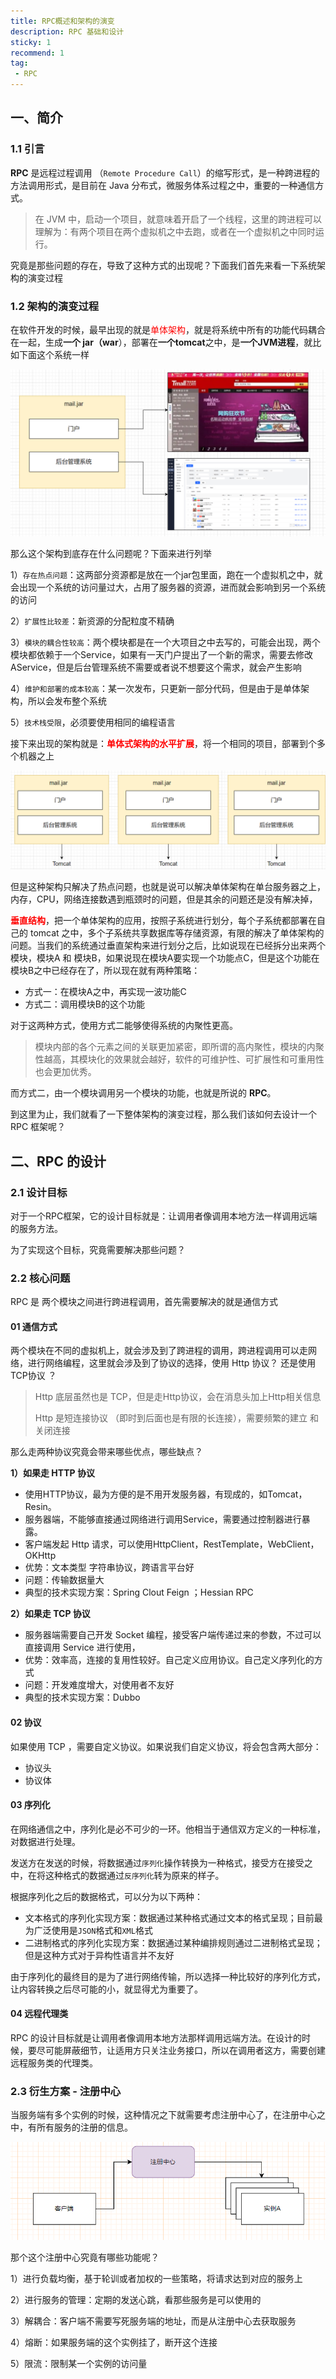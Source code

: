 ```yaml
---
title: RPC概述和架构的演变
description: RPC 基础和设计
sticky: 1
recommend: 1
tag:
 - RPC
---
```


## 一、简介

### 1.1 引言

**RPC** 是远程过程调用 （`Remote Procedure Call`）的缩写形式，是一种跨进程的方法调用形式，是目前在 Java 分布式，微服务体系过程之中，重要的一种通信方式。 

> 在 JVM 中，启动一个项目，就意味着开启了一个线程，这里的跨进程可以理解为：有两个项目在两个虚拟机之中去跑，或者在一个虚拟机之中同时运行。

究竟是那些问题的存在，导致了这种方式的出现呢？下面我们首先来看一下系统架构的演变过程

### 1.2 架构的演变过程

在软件开发的时候，最早出现的就是<font style="color:red">单体架构</font>，就是将系统中所有的功能代码耦合在一起，生成**一个 jar（war**），部署在**一个tomcat**之中，是**一个JVM进程**，就比如下面这个系统一样

![](img/%E5%8D%95%E4%BD%93%E6%9E%B6%E6%9E%84.png)

那么这个架构到底存在什么问题呢？下面来进行列举

1）`存在热点问题`：这两部分资源都是放在一个jar包里面，跑在一个虚拟机之中，就会出现一个系统的访问量过大，占用了服务器的资源，进而就会影响到另一个系统的访问

2）`扩展性比较差`：新资源的分配粒度不精确

3）`模块的耦合性较高`：两个模块都是在一个大项目之中去写的，可能会出现，两个模块都依赖于一个Service，如果有一天门户提出了一个新的需求，需要去修改AService，但是后台管理系统不需要或者说不想要这个需求，就会产生影响

4）`维护和部署的成本较高`：某一次发布，只更新一部分代码，但是由于是单体架构，所以会发布整个系统

5）`技术栈受限`，必须要使用相同的编程语言

接下来出现的架构就是：**<font style="color:red">单体式架构的水平扩展</font>**，将一个相同的项目，部署到个多个机器之上

![image-20230516093753818](img/image-20230516093753818.png)

但是这种架构只解决了热点问题，也就是说可以解决单体架构在单台服务器之上，内存，CPU，网络连接数遇到瓶颈时的问题，但是其余的问题还是没有解决掉，

**<font style="color:red">垂直结构</font>**，把一个单体架构的应用，按照子系统进行划分，每个子系统都部署在自己的 tomcat 之中，多个子系统共享数据库等存储资源，有限的解决了单体架构的问题。当我们的系统通过垂直架构来进行划分之后，比如说现在已经拆分出来两个模块，模块A 和 模块B，如果说现在模块A要实现一个功能点C，但是这个功能在模块B之中已经存在了，所以现在就有两种策略：

- 方式一：在模块A之中，再实现一波功能C
- 方式二：调用模块B的这个功能

对于这两种方式，使用方式二能够使得系统的内聚性更高。

> 模块内部的各个元素之间的关联更加紧密，即所谓的高内聚性，模块的内聚性越高，其模块化的效果就会越好，软件的可维护性、可扩展性和可重用性也会更加优秀。

而方式二，由一个模块调用另一个模块的功能，也就是所说的 **RPC**。

到这里为止，我们就看了一下整体架构的演变过程，那么我们该如何去设计一个 RPC 框架呢？

## 二、RPC 的设计

### 2.1 设计目标

对于一个RPC框架，它的设计目标就是：让调用者像调用本地方法一样调用远端的服务方法。

为了实现这个目标，究竟需要解决那些问题？

### 2.2 核心问题

RPC 是 两个模块之间进行跨进程调用，首先需要解决的就是通信方式

#### 01 通信方式

两个模块在不同的虚拟机上，就会涉及到了跨进程的调用，跨进程调用可以走网络，进行网络编程，这里就会涉及到了协议的选择，使用 Http 协议？ 还是使用 TCP协议 ？

> Http 底层虽然也是 TCP，但是走Http协议，会在消息头加上Http相关信息
>
> Http 是短连接协议 （即时到后面也是有限的长连接），需要频繁的建立 和关闭连接

那么走两种协议究竟会带来哪些优点，哪些缺点？

**1）如果走 HTTP 协议**

- 使用HTTP协议，最为方便的是不用开发服务器，有现成的，如Tomcat，Resin。
- 服务器端，不能够直接通过网络进行调用Service，需要通过控制器进行暴露。
- 客户端发起 Http 请求，可以使用HttpClient，RestTemplate，WebClient，OKHttp
- 优势：文本类型 字符串协议，跨语言平台好
- 问题：传输数据量大
- 典型的技术实现方案：Spring Clout Feign ；Hessian RPC

**2）如果走 TCP 协议**

- 服务器端需要自己开发 Socket 编程，接受客户端传递过来的参数，不过可以直接调用 Service 进行使用，
- 优势：效率高，连接的复用性较好。自己定义应用协议。自己定义序列化的方式
- 问题：开发难度增大，对使用者不友好
- 典型的技术实现方案：Dubbo

#### 02 协议

如果使用 TCP ，需要自定义协议。如果说我们自定义协议，将会包含两大部分：

- 协议头
- 协议体

#### 03 序列化

在网络通信之中，序列化是必不可少的一环。他相当于通信双方定义的一种标准，对数据进行处理。

发送方在发送的时候，将数据通过`序列化`操作转换为一种格式，接受方在接受之中，在将这种格式的数据通过`反序列化`转为原来的样子。

根据序列化之后的数据格式，可以分为以下两种：

- 文本格式的序列化实现方案：数据通过某种格式通过文本的格式呈现；目前最为广泛使用是`JSON`格式和`XML`格式
- 二进制格式的序列化实现方案：数据通过某种编排规则通过二进制格式呈现；但是这种方式对于异构性语言并不友好

由于序列化的最终目的是为了进行网络传输，所以选择一种比较好的序列化方式，让内容转换之后尽可能的小，就显得尤为重要了。

#### 04 远程代理类

RPC 的设计目标就是让调用者像调用本地方法那样调用远端方法。在设计的时候，要尽可能屏蔽细节，让适用方只关注业务接口，所以在调用者这方，需要创建远程服务类的代理类。

### 2.3 衍生方案 - 注册中心

当服务端有多个实例的时候，这种情况之下就需要考虑注册中心了，在注册中心之中，有所有服务的注册的信息。

![image-20230527003122309](img/image-20230527003122309.png)

那个这个注册中心究竟有哪些功能呢？

1）进行负载均衡，基于轮训或者加权的一些策略，将请求达到对应的服务上

2）进行服务的管理：定期的发送心跳，看那些服务是可以使用的

3）解耦合：客户端不需要写死服务端的地址，而是从注册中心去获取服务

4）熔断：如果服务端的这个实例挂了，断开这个连接

5）限流：限制某一个实例的访问量